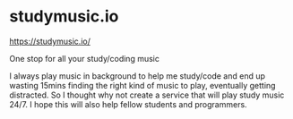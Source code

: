 # studymusic.io
 
https://studymusic.io/


One stop for all your study/coding music

I always play music in background to help me study/code and end up wasting 15mins
finding the right kind of music to play, eventually getting distracted. So I thought why not
create a service that will play study music 24/7. I hope this will also help fellow students
and programmers.
